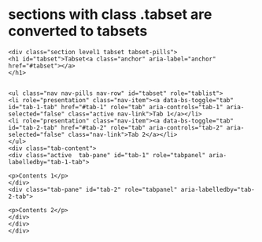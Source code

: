 # sections with class .tabset are converted to tabsets

    <div class="section level1 tabset tabset-pills">
    <h1 id="tabset">Tabset<a class="anchor" aria-label="anchor" href="#tabset"></a>
    </h1>
    
    
    <ul class="nav nav-pills nav-row" id="tabset" role="tablist">
    <li role="presentation" class="nav-item"><a data-bs-toggle="tab" id="tab-1-tab" href="#tab-1" role="tab" aria-controls="tab-1" aria-selected="false" class="active nav-link">Tab 1</a></li>
    <li role="presentation" class="nav-item"><a data-bs-toggle="tab" id="tab-2-tab" href="#tab-2" role="tab" aria-controls="tab-2" aria-selected="false" class="nav-link">Tab 2</a></li>
    </ul>
    <div class="tab-content">
    <div class="active  tab-pane" id="tab-1" role="tabpanel" aria-labelledby="tab-1-tab">
    
    <p>Contents 1</p>
    </div>
    <div class="tab-pane" id="tab-2" role="tabpanel" aria-labelledby="tab-2-tab">
    
    <p>Contents 2</p>
    </div>
    </div>
    </div>

